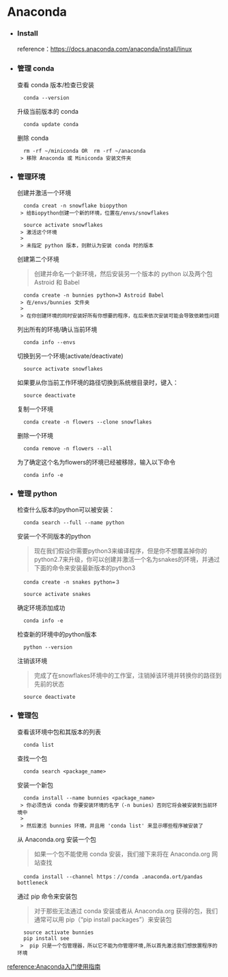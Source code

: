 # Anaconda

- ### Install

    reference：https://docs.anaconda.com/anaconda/install/linux

- ### 管理 conda

    查看 conda 版本/检查已安装

        conda --version

    升级当前版本的 conda

        conda update conda

    删除 conda

        rm -rf ~/miniconda OR  rm -rf ~/anaconda
       > 移除 Anaconda 或 Miniconda 安装文件夹

- ### 管理环境

    创建并激活一个环境

        conda creat -n snowflake biopython
       > 给Biopython创建一个新的环境，位置在/envs/snowflakes

        source activate snowflakes
       > 激活这个环境
       >
       > 未指定 python 版本，则默认为安装 conda 时的版本

    创建第二个环境

    > 创建并命名一个新环境，然后安装另一个版本的 python 以及两个包 Astroid 和 Babel

        conda create -n bunnies python=3 Astroid Babel
       > 在/envs/bunnies 文件夹
       >
       > 在你创建环境的同时安装好所有你想要的程序，在后来依次安装可能会导致依赖性问题

    列出所有的环境/确认当前环境

        conda info --envs

    切换到另一个环境(activate/deactivate)

        source activate snowflakes

    如果要从你当前工作环境的路径切换到系统根目录时，键入：

        source deactivate

    复制一个环境

        conda create -n flowers --clone snowflakes

    删除一个环境

        conda remove -n flowers --all

    为了确定这个名为flowers的环境已经被移除，输入以下命令

        conda info -e

- ### 管理 python

    检查什么版本的python可以被安装：

        conda search --full --name python

    安装一个不同版本的python
    > 现在我们假设你需要python3来编译程序，但是你不想覆盖掉你的python2.7来升级，你可以创建并激活一个名为snakes的环境，并通过下面的命令来安装最新版本的python3

        conda create -n snakes python=３

        source activate snakes

    确定环境添加成功

        conda info -e

    检查新的环境中的python版本

        python --version

    注销该环境
    > 完成了在snowflakes环境中的工作室，注销掉该环境并转换你的路径到先前的状态

        source deactivate

- ### 管理包

    查看该环境中包和其版本的列表

        conda list

    查找一个包

        conda search <package_name>

    安装一个新包

        conda install --name bunnies <package_name>
       > 你必须告诉 conda 你要安装环境的名字（-n bunies）否则它将会被安装到当前环境中
       >
       > 然后激活 bunnies 环境，并且用 'conda list' 来显示哪些程序被安装了

    从 Anaconda.org 安装一个包
    > 如果一个包不能使用 conda 安装，我们接下来将在 Anaconda.org 网站查找

        conda install --channel https：//conda .anaconda.ort/pandas bottleneck

    通过 pip 命令来安装包
    > 对于那些无法通过 conda 安装或者从 Anaconda.org 获得的包，我们通常可以用 pip（“pip install packages”）来安装包

        source activate bunnies
        pip install see
       >  pip 只是一个包管理器，所以它不能为你管理环境,所以首先激活我们想放置程序的环境

[reference:Anaconda入门使用指南](http://www.jianshu.com/p/169403f7e40c)













